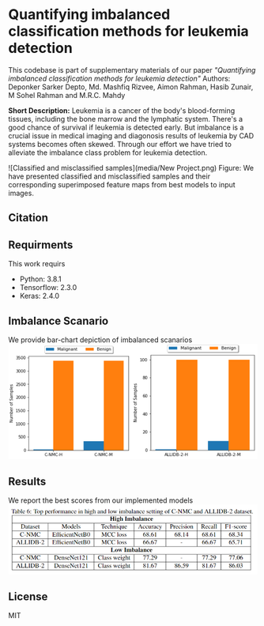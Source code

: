 # Quantifying imbalanced classification methods for leukemia detection

This codebase is part of supplementary materials of our paper *"Quantifying imbalanced classification methods for leukemia detection"*
Authors: Deponker Sarker Depto, Md. Mashfiq Rizvee, Aimon Rahman, Hasib Zunair, M Sohel Rahman and M.R.C. Mahdy

**Short Description:** Leukemia is a cancer of the body's blood-forming tissues, including the bone marrow and the lymphatic system. There's a good chance of survival if leukemia is detected early. But imbalance is a crucial issue in medical imaging and diagonosis results of leukemia by CAD systems becomes often skewed. Through our effort we have tried to alleviate the imbalance class problem for leukemia detection.

![Classified and misclassified samples](media/New Project.png)
Figure: We have presented classified and misclassified samples and their corresponding superimposed feature maps from best models to input images.

## Citation


## Requirments
This work requirs
- Python:     3.8.1
- Tensorflow: 2.3.0
- Keras:      2.4.0

## Imbalance Scanario
We provide bar-chart depiction of imbalanced scanarios
![Imbalance scanario](media/bar-char-imbl.png)


## Results
We report the best scores from our implemented models
![Results of best models](media/results.png)

## License
MIT
